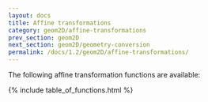 ```yaml
---
layout: docs
title: Affine transformations
category: geom2D/affine-transformations
prev_section: geom2D
next_section: geom2D/geometry-conversion
permalink: /docs/1.2/geom2D/affine-transformations/
---
```


The following affine transformation functions are available:

{% include table_of_functions.html %}
